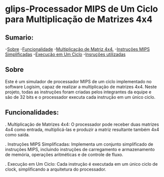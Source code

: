 # glips-Processador MIPS de Um Ciclo para Multiplicação de Matrizes 4x4

## Sumario:

  -[Sobre](#Sobre)
  -[Funcionalidade](#funcionalidade)
    -[Multiplicação de Matriz 4x4.](#multiplicação_de_matriz_4x4.)
    -[Instruções MIPS Simplificadas](#instruções_mips_simplificadas)
    -[Execução em Um Ciclo](#execulçao_em_um_ciclo)
  -[Insruções utilizadas](#instu)

## Sobre
Este é um simulador de processador MIPS de um ciclo implementado no software Logisim, capaz de realizar a multiplicação de matrizes 4x4. Neste projeto, todas as instruções foram criadas pelos integrantes da equipe e são de 32 bits e o processador executa cada instrução em um único ciclo.


## Funcionalidades:

   . Multiplicação de Matrizes 4x4: O processador pode receber duas matrizes 4x4 como entrada, multiplicá-las e produzir a matriz resultante também 4x4 como saída.

   . Instruções MIPS Simplificadas: Implementa um conjunto simplificado de instruções MIPS, incluindo instruções de carregamento e armazenamento de memória, operações aritméticas e de controle de fluxo.

   . Execução em Um Ciclo: Cada instrução é executada em um único ciclo de clock, simplificando a arquitetura do processador.
